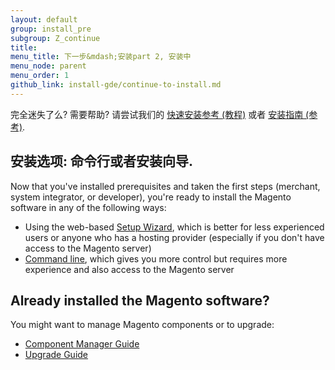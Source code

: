```yaml
---
layout: default
group: install_pre
subgroup: Z_continue
title: 
menu_title: 下一步&mdash;安装part 2, 安装中
menu_node: parent
menu_order: 1
github_link: install-gde/continue-to-install.md
---
```


<div class="bs-callout bs-callout-tip">
  <p>完全迷失了么? 需要帮助? 请尝试我们的 <a href="{{ site.gdeurl }}install-gde/install-quick-ref.html">快速安装参考 (教程)</a> 或者 <a href="{{ site.gdeurl }}install-gde/install-roadmap_part1.html">安装指南 (参考)</a>.</p>
</div>

## 安装选项: 命令行或者安装向导.
Now that you've installed prerequisites and taken the first steps (merchant, system integrator, or developer), you're ready to install the Magento software in any of the following ways:

*	Using the web-based <a href="{{ site.gdeurl }}install-gde/install/web/install-web.html">Setup Wizard</a>, which is better for less experienced users or anyone who has a hosting provider (especially if you don't have access to the Magento server)
*	<a href="{{ site.gdeurl }}install-gde/install/cli/install-cli.html">Command line</a>, which gives you more control but requires more experience and also access to the Magento server

## Already installed the Magento software?
You might want to manage Magento components or to upgrade:

*	<a href="{{ site.gdeurl }}comp-mgr/bk-compman-upgrade-guide.html">Component Manager Guide</a>
*	<a href="{{ site.gdeurl }}comp-mgr/bk-compman-upgrade-guide.html">Upgrade Guide</a>

